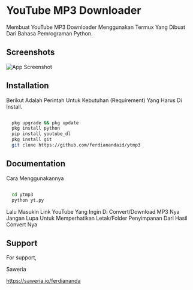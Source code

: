 # YouTube MP3 Downloader

Membuat YouTube MP3 Downloader Menggunakan Termux Yang Dibuat Dari Bahasa Pemrograman Python.

## Screenshots

![App Screenshot](https://i.postimg.cc/CMkdnG44/Screenshot-20220709-084404-picsayy.jpg)

## Installation

Berikut Adalah Perintah Untuk Kebutuhan (Requirement) Yang Harus Di Install.

```bash

  pkg upgrade && pkg update
  pkg install python
  pip install youtube_dl 
  pkg install git
  git clone https://github.com/ferdianandaid/ytmp3

```

## Documentation

Cara Menggunakannya

```bash

  cd ytmp3
  python yt.py

```

Lalu Masukin Link YouTube Yang Ingin Di Convert/Download MP3 Nya
Jangan Lupa Untuk Memperhatikan Letak/Folder Penyimpanan Dari Hasil Convert Nya

## Support

For support,

Saweria

https://saweria.io/ferdiananda



